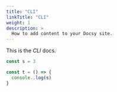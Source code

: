 ```yaml
---
title: "CLI"
linkTitle: "CLI"
weight: 1
description: >
  How to add content to your Docsy site.
---
```


This is the *CLI* docs.

```javascript
const s = 3

const t = () => {
  console..log(s)
}

```
